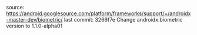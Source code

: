 source: https://android.googlesource.com/platform/frameworks/support/+/androidx-master-dev/biometric/
last commit: 3269f7e Change androidx.biometric version to 1.1.0-alpha01
